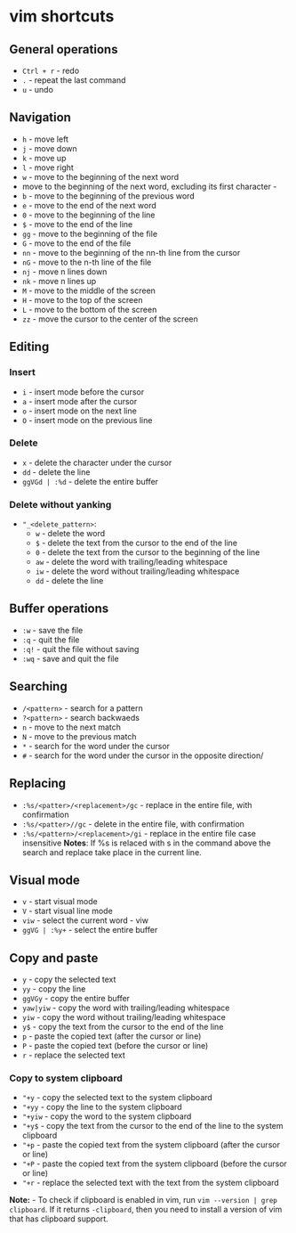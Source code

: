 # vim shortcuts

## General operations

- `Ctrl + r` - redo
- `.` - repeat the last command
- `u` - undo

## Navigation

- `h` - move left
- `j` - move down
- `k` - move up
- `l` - move right
- `w` - move to the beginning of the next word
- move to the beginning of the next word, excluding its first character -
- `b` - move to the beginning of the previous word
- `e` - move to the end of the next word
- `0` - move to the beginning of the line
- `$` - move to the end of the line
- `gg` - move to the beginning of the file
- `G` - move to the end of the file
- `nn` - move to the beginning of the nn-th line from the cursor
- `nG` - move to the n-th line of the file
- `nj` - move n lines down
- `nk` - move n lines up
- `M` - move to the middle of the screen
- `H` - move to the top of the screen
- `L` - move to the bottom of the screen
- `zz` - move the cursor to the center of the screen

## Editing

### Insert

- `i` - insert mode before the cursor
- `a` - insert mode after the cursor
- `o` - insert mode on the next line
- `O` - insert mode on the previous line

### Delete

- `x` - delete the character under the cursor
- `dd` - delete the line
- `ggVGd | :%d` - delete the entire buffer

### Delete without yanking

- `"_<delete_pattern>`:
  - `w` - delete the word
  - `$` - delete the text from the cursor to the end of the line
  - `0` - delete the text from the cursor to the beginning of the line
  - `aw` - delete the word with trailing/leading whitespace
  - `iw` - delete the word without trailing/leading whitespace
  - `dd` - delete the line

## Buffer operations

- `:w` - save the file
- `:q` - quit the file
- `:q!` - quit the file without saving
- `:wq` - save and quit the file

## Searching

- `/<pattern>` - search for a pattern
- `?<pattern>` - search backwaeds
- `n` - move to the next match
- `N` - move to the previous match
- `*` - search for the word under the cursor
- `#` - search for the word under the cursor in the opposite direction/

## Replacing

- `:%s/<patter>/<replacement>/gc` - replace in the entire file, with confirmation
- `:%s/<patter>//gc` - delete in the entire file, with confirmation
- `:%s/<pattern>/<replacement>/gi` - replace in the entire file case insensitive
**Notes**:
  If %s is relaced with s in the command above the search and replace take place in the current line.

## Visual mode

- `v` - start visual mode
- `V` - start visual line mode
- `viw` - select the current word - viw
- `ggVG | :%y+` - select the entire buffer

## Copy and paste

- `y` - copy the selected text
- `yy` - copy the line
- `ggVGy` - copy the entire buffer
- `yaw|yiw` - copy the word with trailing/leading whitespace
- `yiw` - copy the word without trailing/leading whitespace
- `y$` - copy the text from the cursor to the end of the line
- `p` - paste the copied text (after the cursor or line)
- `P` - paste the copied text (before the cursor or line)
- `r` - replace the selected text

### Copy to system clipboard

- `"+y` - copy the selected text to the system clipboard
- `"+yy` - copy the line to the system clipboard
- `"+yiw` - copy the word to the system clipboard
- `"+y$` - copy the text from the cursor to the end of the line to the system clipboard
- `"+p` - paste the copied text from the system clipboard (after the cursor or line)
- `"+P` - paste the copied text from the system clipboard (before the cursor or line)
- `"+r` - replace the selected text with the text from the system clipboard

**Note:**
    - To check if clipboard is enabled in vim, run `vim --version | grep clipboard`.
    If it returns `-clipboard`, then you need to install a version of vim that has clipboard support.
